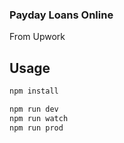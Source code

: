 ### Payday Loans Online
From Upwork

## Usage

```sh
npm install

npm run dev
npm run watch
npm run prod
```
